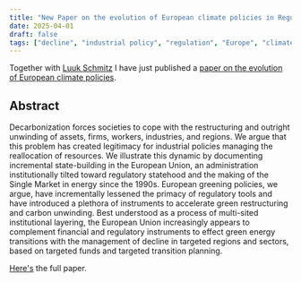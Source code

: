```yaml
---
title: "New Paper on the evolution of European climate policies in Regulation and Governance"
date: 2025-04-01
draft: false
tags: ["decline", "industrial policy", "regulation", "Europe", "climate change"]
---
```


Together with [Luuk Schmitz](https://www.mpifg.de/person/129459) I have just published a [paper on the evolution of European climate policies](https://doi.org/10.1111/rego.70004).

<!--more-->

## Abstract

Decarbonization forces societies to cope with the restructuring and outright unwinding of assets, firms, workers, industries, and regions. We argue that this problem has created legitimacy for industrial policies managing the reallocation of resources. We illustrate this dynamic by documenting incremental state-building in the European Union, an administration institutionally tilted toward regulatory statehood and the making of the Single Market in energy since the 1990s. European greening policies, we argue, have incrementally lessened the primacy of regulatory tools and have introduced a plethora of instruments to accelerate green restructuring and carbon unwinding. Best understood as a process of multi-sited institutional layering, the European Union increasingly appears to complement financial and regulatory instruments to effect green energy transitions with the management of decline in targeted regions and sectors, based on targeted funds and targeted transition planning.

[Here's](https://onlinelibrary.wiley.com/doi/10.1111/rego.70004) the full paper.

